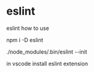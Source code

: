 # eslint
eslint how to use

npm i -D eslint

./node_modules/.bin/eslint --init

in vscode install eslint extension 
